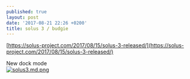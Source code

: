 ```yaml
---
published: true
layout: post
date: '2017-08-21 22:26 +0200'
title: solus 3 / budgie
---
```

[https://solus-project.com/2017/08/15/solus-3-released/](https://solus-project.com/2017/08/15/solus-3-released/)

New dock mode  
[![solus3.md.png](https://cdn.scrot.moe/images/2017/08/22/solus3.md.png)](https://cdn.scrot.moe/images/2017/08/22/solus3.png)
